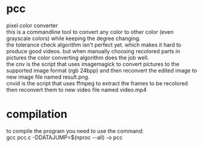 # pcc
pixel color converter<br/>
this is a commandline tool to convert any color to other color (even grayscale colors) while keeping the degree changing.<br/>
the tolerance check algorithm isn't perfect yet. which makes it hard to produce good videos. but when manually choosing recolored parts in pictures the color converting algorithm does the job well.<br/>
the cnv is the script that uses imagemagick to convert pictures to the supported image format (rgb 24bpp) and then reconvert the edited image to new image file named result.png.<br/>
cnvid is the script that uses ffmpeg to extract the frames to be recolored then reconvert them to new video file named video.mp4
# compilation
to compile the program you need to use the command:<br/>
gcc pcc.c -DDATAJUMP=$(nproc --all) -o pcc
